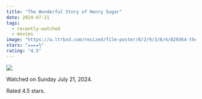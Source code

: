 ```yaml
---
title: "The Wonderful Story of Henry Sugar"
date: 2024-07-21
tags:
  - recently-watched
  - movies
image: "https://a.ltrbxd.com/resized/film-poster/8/2/9/3/6/4/829364-the-wonderful-story-of-henry-sugar-0-600-0-900-crop.jpg?v=887a913aa6"
stars: "★★★★½"
rating: "4.5"
---
```


<div class="letterboxd-movie-data-content">
   <p><img src="https://a.ltrbxd.com/resized/film-poster/8/2/9/3/6/4/829364-the-wonderful-story-of-henry-sugar-0-600-0-900-crop.jpg?v=887a913aa6"/></p> <p>Watched on Sunday July 21, 2024.</p> 
  <p>Rated 4.5 stars.<p>
  <div class="float-clear"></div>
</div>
